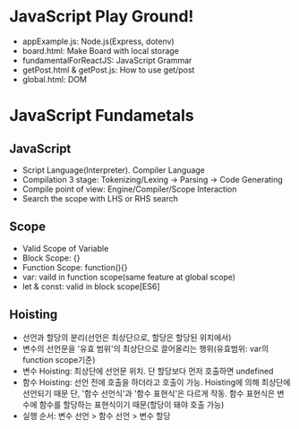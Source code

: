 # JavaScript Play Ground!

- appExample.js: Node.js(Express, dotenv)
- board.html: Make Board with local storage
- fundamentalForReactJS: JavaScript Grammar
- getPost.html & getPost.js: How to use get/post
- global.html: DOM

# JavaScript Fundametals

## JavaScript
- Script Language(Interpreter). Compiler Language
- Compilation 3 stage: Tokenizing/Lexing -> Parsing -> Code Generating
- Compile point of view: Engine/Compiler/Scope Interaction
- Search the scope with LHS or RHS search

## Scope
- Valid Scope of Variable
- Block Scope: {}
- Function Scope: function(){}
- var: vaild in function scope(same feature at global scope)
- let & const: valid in block scope[ES6]

## Hoisting
- 선언과 할당의 분리(선언은 최상단으로, 할당은 할당된 위치에서)
- 변수의 선언문을 '유효 범위'의 최상단으로 끌어올리는 행위(유효범위: var의 function scope기준)
- 변수 Hoisting: 최상단에 선언문 위치. 단 할당보다 먼저 호출하면 undefined
- 함수 Hoisting: 선언 전에 호출을 하더라고 호출이 가능. Hoisting에 의해 최상단에 선언되기 때문
  단, '함수 선언식'과 '함수 표현식'은 다르게 작동. 함수 표현식은 변수에 함수를 할당하는 표현식이기 때문(할당이 돼야 호출 가능)
- 실행 순서: 변수 선언 > 함수 선언 > 변수 할당